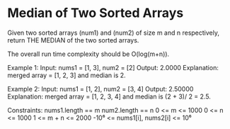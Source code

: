 # Median of Two Sorted Arrays

Given two sorted arrays (num1) and (num2) of size m and n respectively, return THE MEDIAN of the two sorted arrays.

The overall run time complexity should be O(log(m+n)).

Example 1:
    Input: nums1 = [1, 3], num2 = [2]
    Output: 2.0000
    Explanation: merged array = [1, 2, 3] and median is 2.

Example 2:
    Input: nums1 = [1, 2], num2 = [3, 4]
    Output: 2.50000
    Explanation: merged array = [1, 2, 3, 4] and median is (2 + 3)/ 2 = 2.5.

Constraints:
    nums1.length == m
    num2.length == n
    0 <= m <= 1000
    0 <= n <= 1000
    1 <= m + n <= 2000
    -10⁶ <= nums1[i], nums2[i] <= 10⁶